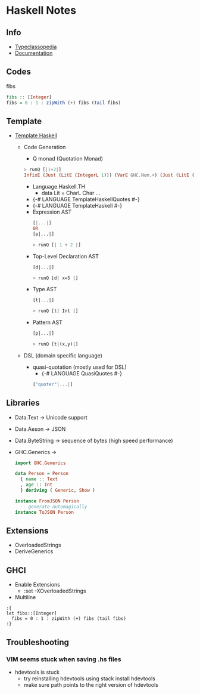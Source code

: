 # Haskell Notes

## Info

* [Typeclassopedia](https://wiki.haskell.org/Typeclassopedia)
* [Documentation](https://downloads.haskell.org/~ghc/8.0.2/docs/html/users_guide/)

## Codes

fibs
```haskell
fibs :: [Integer]
fibs = 0 : 1 : zipWith (+) fibs (tail fibs)
```

## Template

* [Template Haskell](https://ocharles.org.uk/blog/guest-posts/2014-12-22-template-haskell.html)
  * Code Generation
    * Q monad (Quotation Monad)
    ```haskell
    > runQ [|1+2|]
    InfixE (Just (LitE (IntegerL 1))) (VarE GHC.Num.+) (Just (LitE (IntegerL 2)))
    ```
    * Language.Haskell.TH
      * data Lit = CharL Char ...
    * {-# LANGUAGE TemplateHaskellQuotes #-}
    * {-# LANGUAGE TemplateHaskell #-}
    * Expression AST
      ```haskell
      [|...|]
      OR
      [e|...|]

      > runQ [| 1 + 2 |]
      ```
    * Top-Level Declaration AST
      ```haskell
      [d|...|]

      > runQ [d| x=5 |]
      ```
    * Type AST
      ```haskell
      [t|...|]

      > runQ [t| Int |]
      ```
    * Pattern AST
      ```haskell
      [p|...|]

      > runQ [t|(x,y)|]
      ```

  * DSL (domain specific language)
    * quasi-quotation (mostly used for DSL)
      * {-# LANGUAGE QuasiQuotes #-}
      ```haskell
      ["quoter"|...|]
      ```


## Libraries

* Data.Text -> Unicode support
* Data.Aeson -> JSON
* Data.ByteString -> sequence of bytes (high speed performance)

* GHC.Generics ->
  ``` Haskell
  import GHC.Generics

  data Person = Person
    { name :: Text
    , age :: Int
    } deriving ( Generic, Show )

  instance FromJSON Person
    -- generate automagically
  instance ToJSON Person
  ```

## Extensions

* OverloadedStrings
* DeriveGenerics

## GHCI

* Enable Extensions
  * :set -XOverloadedStrings
* Multiline
```
:{
let fibs::[Integer]
  fibs = 0 : 1 : zipWith (+) fibs (tail fibs)
:}
```

## Troubleshooting

### VIM seems stuck when saving .hs files

* hdevtools is stuck
  * try reinstalling hdevtools using stack install hdevtools
  * make sure path points to the right version of hdevtools
